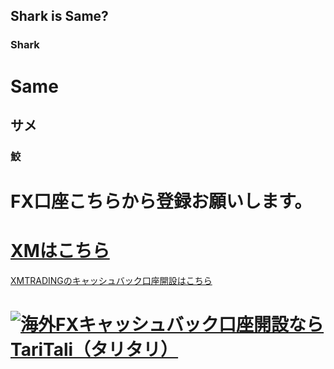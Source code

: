 ## Shark is Same?



### Shark

# Same
## サメ
### 鮫

# FX口座こちらから登録お願いします。
# <a href="https://taritali.com/client/click.php?id=42014">
# XMはこちら
<a href="https://taritali.com/client/click.php?id=42014&r=https://taritali.com/xm">XMTRADINGのキャッシュバック口座開設はこちら</a>
# <a href='https://taritali.com/client/click.php?id=42014'><img src='https://taritali.com/client/images/300250.gif' alt="海外FXキャッシュバック口座開設ならTariTali（タリタリ）"></a>
